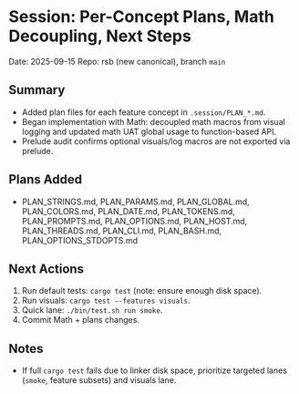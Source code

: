 # Session: Per-Concept Plans, Math Decoupling, Next Steps

Date: 2025-09-15
Repo: rsb (new canonical), branch `main`

## Summary
- Added plan files for each feature concept in `.session/PLAN_*.md`.
- Began implementation with Math: decoupled math macros from visual logging and updated math UAT global usage to function-based API.
- Prelude audit confirms optional visuals/log macros are not exported via prelude.

## Plans Added
- PLAN_STRINGS.md, PLAN_PARAMS.md, PLAN_GLOBAL.md, PLAN_COLORS.md, PLAN_DATE.md, PLAN_TOKENS.md,
  PLAN_PROMPTS.md, PLAN_OPTIONS.md, PLAN_HOST.md, PLAN_THREADS.md, PLAN_CLI.md, PLAN_BASH.md, PLAN_OPTIONS_STDOPTS.md

## Next Actions
1) Run default tests: `cargo test` (note: ensure enough disk space).
2) Run visuals: `cargo test --features visuals`.
3) Quick lane: `./bin/test.sh run smoke`.
4) Commit Math + plans changes.

## Notes
- If full `cargo test` fails due to linker disk space, prioritize targeted lanes (`smoke`, feature subsets) and visuals lane.


